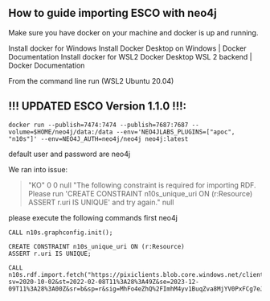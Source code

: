 How to guide importing ESCO with neo4j
---

Make sure you have docker on your machine and docker is up and running.

Install docker for Windows Install Docker Desktop on Windows | Docker Documentation
Install docker for WSL2 Docker Desktop WSL 2 backend | Docker Documentation

From the command line run (WSL2 Ubuntu 20.04)  

## !!! UPDATED ESCO Version 1.1.0 !!!:

```
docker run --publish=7474:7474 --publish=7687:7687 --volume=$HOME/neo4j/data:/data --env='NEO4JLABS_PLUGINS=["apoc", "n10s"]' --env=NEO4J_AUTH=neo4j/neo4j neo4j:latest
```

default user and password are neo4j

We ran into issue:

> "KO"	0	0	null	"The following constraint is required for importing RDF. Please run 'CREATE CONSTRAINT n10s_unique_uri ON (r:Resource) ASSERT r.uri IS UNIQUE' and try again."	null

please execute the following commands first neo4j

```
CALL n10s.graphconfig.init();
```

```
CREATE CONSTRAINT n10s_unique_uri ON (r:Resource)
ASSERT r.uri IS UNIQUE;
```

```
CALL n10s.rdf.import.fetch("https://pixiclients.blob.core.windows.net/clients/esco110/esco_v1.1.0.ttl?sv=2020-10-02&st=2022-02-08T11%3A28%3A49Z&se=2023-12-09T11%3A28%3A00Z&sr=b&sp=r&sig=MhFo4eZhQ%2FImhM4yv1BuqZva8MjYV0PxFCg7eJRgABU%3D","Turtle");
```



